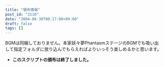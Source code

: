 ```yaml
---
title: "頒布情報"
post_id: "3110"
date: "2004-08-30T00:17:00+09:00"
draft: false
tags: []
---
```



BGMは同梱しておりません。本家妖々夢PhantasmステージのBGMでも吸い出して指定フォルダに放り込んでもらえればよりいっそう楽しめるかと思います。

  * **このスクリプトの頒布は終了しました。**
